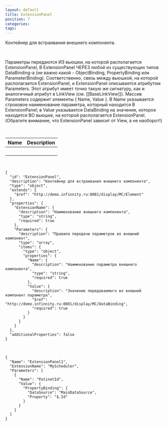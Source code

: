```yaml
---
layout: default
title: ExtensionPanel
position: 7
categories: 
tags: 
---
```


Контейнер для встраивания внешнего компонента.

   

Параметры передаются ИЗ вьюшки, на которой располагается ExtensionPanel, В ExtensionPanel ЧЕРЕЗ любой из существующих типов DataBinding-а (не важно какой - ObjectBinding, PropertyBinding или ParameterBinding). Соответственно, связь между вьюшкой, на которой располагается ExtensionPanel, и ExtensionPanel описывается атрибутом Parameters. Этот атрибут имеет точно такую же сигнатуру, как и аналогичный атрибут в LinkView (см. [[BaseLinkView]]). Массив Parameters содержит элементы { Name, Value }. В Name указывается строковое наименование параметра, которный находится В ExtensionPanel; в Value указывается DataBinding на значение, которое находится ВО вьюшке, на которой располагается ExtensionPanel. (Обратите внимание, что ExtensionPanel зависит от View, а не наоборот!)

    

|Name|Description|
|----|-----------|
| | |

    

```
{
  "id": "ExtensionPanel",
  "description": "Контейнер для встраивания внешнего компонента",
  "type": "object",
  "extends": {
    "$ref": "http://demo.infinnity.ru:8081/display/MC/Element"
  },
  "properties": {
    "ExtensionName": {
      "description": "Наименование внешнего компонента",
      "type": "string",
      "required": true
    },
    "Parameters": {
      "description": "Правила передачи параметров во внешний компонент",
      "type": "array",
      "items": {
        "type": "object",
        "properties": {
          "Name": {
            "description": "Наименование параметра внешнего компонента",
            "type": "string",
            "required": true
          },
          "Value": {
            "description": "Значение передаваемого во внешний компонент параметра",
            "$ref": "http://demo.infinnity.ru:8081/display/MC/DataBinding",
            "required": true
          }
        }
      }
    }
  },
  "additionalProperties": false
}
```

   

```
{
  "Name": "ExtensionPanel1",
  "ExtensionName": "MyScheduler",
  "Parameters": [
    {
      "Name": "PatinetId",
      "Value": {
        "PropertyBinding": {
          "DataSource": "MainDataSource",
          "Property": "$.Id"
        }
      }
    }
  ]
}
```

  


  


